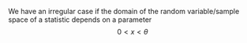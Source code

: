 We have an irregular case if the domain of the random variable/sample space of a statistic depends on a parameter
$$
0<x<\theta
$$

